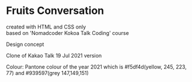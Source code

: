 # Fruits Conversation

<p>created with HTML and CSS only</br>
based on 'Nomadcoder Kokoa Talk Coding' course</p>

<p>Design concept</p>
<p>Clone of Kakao Talk 19 Jul 2021 version</p>
<p>Colour: Pantone colour of the year 2021 which is #f5df4d(yellow, 245, 223, 77) and #939597(grey 147,149,151)</p>

